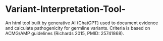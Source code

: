 # Variant-Interpretation-Tool-
An html tool built by generative AI (ChatGPT) used to document evidence and calculate pathogenicity for germline variants. Criteria is based on ACMG/AMP guidelines (Richards 2015, PMID: 25741868).

